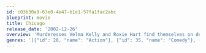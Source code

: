 ```yaml
---
id: c03b30a9-63e0-4e47-b1e1-57fa1fac2abc
blueprint: movie
title: Chicago
release_date: '2002-12-26'
overview: 'Murderesses Velma Kelly and Roxie Hart find themselves on death row together and fight for the fame that will keep them from the gallows in 1920s Chicago.'
genres: '[{"id": 28, "name": "Action"}, {"id": 35, "name": "Comedy"}, {"id": 80, "name": "Crime"}, {"id": 18, "name": "Drama"}, {"id": 10402, "name": "Music"}]'
---
```

